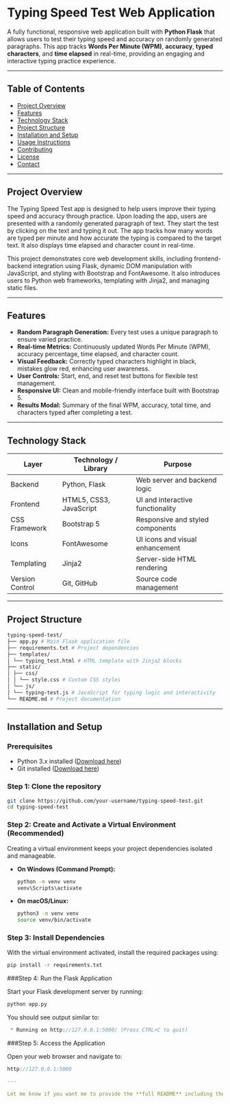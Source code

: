 # Typing Speed Test Web Application

A fully functional, responsive web application built with **Python Flask** that allows users to test their typing speed and accuracy on randomly generated paragraphs. This app tracks **Words Per Minute (WPM)**, **accuracy**, **typed characters**, and **time elapsed** in real-time, providing an engaging and interactive typing practice experience.

---

## Table of Contents

- [Project Overview](#project-overview)  
- [Features](#features)  
- [Technology Stack](#technology-stack)  
- [Project Structure](#project-structure)  
- [Installation and Setup](#installation-and-setup)  
- [Usage Instructions](#usage-instructions)  
- [Contributing](#contributing)  
- [License](#license)  
- [Contact](#contact)  

---

## Project Overview

The Typing Speed Test app is designed to help users improve their typing speed and accuracy through practice. Upon loading the app, users are presented with a randomly generated paragraph of text. They start the test by clicking on the text and typing it out. The app tracks how many words are typed per minute and how accurate the typing is compared to the target text. It also displays time elapsed and character count in real-time.

This project demonstrates core web development skills, including frontend-backend integration using Flask, dynamic DOM manipulation with JavaScript, and styling with Bootstrap and FontAwesome. It also introduces users to Python web frameworks, templating with Jinja2, and managing static files.

---

## Features

- **Random Paragraph Generation:** Every test uses a unique paragraph to ensure varied practice.  
- **Real-time Metrics:** Continuously updated Words Per Minute (WPM), accuracy percentage, time elapsed, and character count.  
- **Visual Feedback:** Correctly typed characters highlight in black, mistakes glow red, enhancing user awareness.  
- **User Controls:** Start, end, and reset test buttons for flexible test management.  
- **Responsive UI:** Clean and mobile-friendly interface built with Bootstrap 5.  
- **Results Modal:** Summary of the final WPM, accuracy, total time, and characters typed after completing a test.  

---

## Technology Stack

| Layer            | Technology / Library          | Purpose                              |
|------------------|------------------------------|------------------------------------|
| Backend          | Python, Flask                 | Web server and backend logic       |
| Frontend         | HTML5, CSS3, JavaScript      | UI and interactive functionality   |
| CSS Framework    | Bootstrap 5                  | Responsive and styled components   |
| Icons            | FontAwesome                  | UI icons and visual enhancement    |
| Templating       | Jinja2                      | Server-side HTML rendering          |
| Version Control  | Git, GitHub                 | Source code management              |

---

## Project Structure
```bash
typing-speed-test/
├── app.py # Main Flask application file
├── requirements.txt # Project dependencies
├── templates/
│ └── typing_test.html # HTML template with Jinja2 blocks
├── static/
│ ├── css/
│ │ └── style.css # Custom CSS styles
│ └── js/
│ └── typing-test.js # JavaScript for typing logic and interactivity
└── README.md # Project documentation
```

---

## Installation and Setup

### Prerequisites

- Python 3.x installed ([Download here](https://www.python.org/downloads/))  
- Git installed ([Download here](https://git-scm.com/downloads))  

### Step 1: Clone the repository

```bash
git clone https://github.com/your-username/typing-speed-test.git
cd typing-speed-test
```
### Step 2: Create and Activate a Virtual Environment (Recommended)

Creating a virtual environment keeps your project dependencies isolated and manageable.

- **On Windows (Command Prompt):**

  ```bash
  python -m venv venv
  venv\Scripts\activate
  ```
- **On macOS/Linux:**
   ```bash
  python3 -m venv venv
  source venv/bin/activate
   ```
### Step 3: Install Dependencies

With the virtual environment activated, install the required packages using:
```bash
pip install -r requirements.txt
```
###Step 4: Run the Flask Application

Start your Flask development server by running:

```bash
python app.py
```
You should see output similar to:
```csharp
 * Running on http://127.0.0.1:5000/ (Press CTRL+C to quit)
```
###Step 5: Access the Application

Open your web browser and navigate to:
```cpp
http://127.0.0.1:5000
```
```yaml
---

Let me know if you want me to provide the **full README** including these steps, or any other sections!
```
